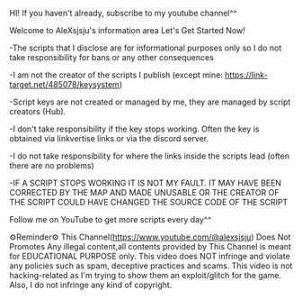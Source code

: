 HI! If you haven't already, subscribe to my youtube channel^^

Welcome to AleXsjsju's information area
Let's Get Started Now!

-The scripts that I disclose are for informational purposes only so I do not take responsibility for bans or any other consequences

-I am not the creator of the scripts I publish (except mine: https://link-target.net/485078/keysystem)

-Script keys are not created or managed by me, they are managed by script creators (Hub). 

-I don't take responsibility if the key stops working. Often the key is obtained via linkvertise links or via the discord server. 

-I do not take responsibility for where the links inside the scripts lead (often there are no problems)

-IF A SCRIPT STOPS WORKING IT IS NOT MY FAULT. IT MAY HAVE BEEN CORRECTED BY THE MAP AND MADE UNUSABLE OR THE CREATOR OF THE SCRIPT COULD HAVE CHANGED THE SOURCE CODE OF THE SCRIPT


Follow me on YouTube to get more scripts every day^^

⚙️Reminder⚙️
This Channel(https://www.youtube.com/@alexsjsju) Does Not Promotes Any illegal content,all contents provided by This Channel is meant for EDUCATIONAL PURPOSE only.
This video does NOT infringe and violate any policies such as spam, deceptive practices and scams. This video is not hacking-related as I'm trying to show them an exploit/glitch for the game. Also, I do not infringe any kind of copyright.
